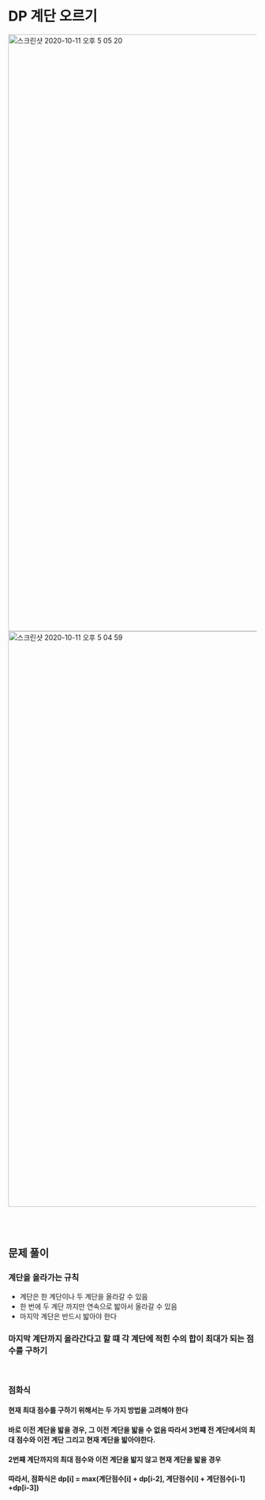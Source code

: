 # DP 계단 오르기

<img width="1209" alt="스크린샷 2020-10-11 오후 5 05 20" src="https://user-images.githubusercontent.com/42570260/95673512-03416b00-0be4-11eb-8aa3-adc580e81379.png">
<img width="1166" alt="스크린샷 2020-10-11 오후 5 04 59" src="https://user-images.githubusercontent.com/42570260/95673513-06d4f200-0be4-11eb-956e-183a74c99cb0.png">

</br></br>

## 문제 풀이
### 계단을 올라가는 규칙
- 계단은 한 계단이나 두 계단을 올라갈 수 있음
- 한 번에 두 계단 까지만 연속으로 밟아서 올라갈 수 있음
- 마지막 계단은 반드시 밟아야 한다
### 마지막 계단까지 올라간다고 할 떄 각 계단에 적힌 수의 합이 최대가 되는 점수를 구하기
</br>

### 점화식
#### 현재 최대 점수를 구하기 위해서는 두 가지 방법을 고려해야 한다
#### 바로 이전 계단을 밟을 경우, 그 이전 계단을 밟을 수 없음 따라서 3번쨰 전 계단에서의 최대 점수와 이전 계단 그리고 현재 계단을 밟아야한다.
#### 2번째 계단까지의 최대 점수와 이전 계단을 밟지 않고 현재 계단을 밟을 경우
#### 따라서, 점화식은 dp[i] = max(계단점수[i] + dp[i-2], 계단점수[i] + 계단점수[i-1] +dp[i-3])
